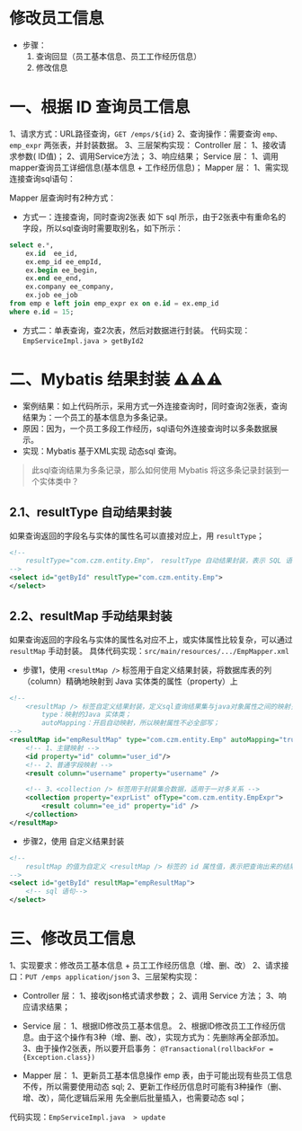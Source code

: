 # 修改员工信息
- 步骤：
  1. 查询回显（员工基本信息、员工工作经历信息）
  2. 修改信息

# 一、根据 ID 查询员工信息
1、请求方式：URL路径查询，`GET /emps/${id}`
2、查询操作：需要查询 `emp、emp_expr` 两张表，并封装数据。
3、三层架构实现：
  Controller 层：
    1、接收请求参数( ID值)；
    2、调用Service方法；
    3、响应结果；
  Service 层：
    1、调用mapper查询员工详细信息(基本信息 + 工作经历信息)；
  Mapper 层：
    1、需实现连接查询sql语句：


Mapper 层查询时有2种方式：

* 方式一：连接查询，同时查询2张表
如下 sql 所示，由于2张表中有重命名的字段，所以sql查询时需要取别名，如下所示：
```sql
select e.*,
    ex.id  ee_id,
    ex.emp_id ee_empId,
    ex.begin ee_begin,
    ex.end ee_end,
    ex.company ee_company,
    ex.job ee_job
from emp e left join emp_expr ex on e.id = ex.emp_id 
where e.id = 15;
```

* 方式二：单表查询，查2次表，然后对数据进行封装。
代码实现：`EmpServiceImpl.java > getById2`


# 二、Mybatis 结果封装 ⚠️⚠️⚠️
- 案例结果：如上代码所示，采用方式一外连接查询时，同时查询2张表，查询结果为：一个员工的基本信息为多条记录。
- 原因：因为，一个员工多段工作经历，sql语句外连接查询时以多条数据展示。
- 实现：Mybatis 基于XML实现 动态sql 查询。

> 此sql查询结果为多条记录，那么如何使用 Mybatis 将这多条记录封装到一个实体类中？

## 2.1、resultType 自动结果封装
如果查询返回的字段名与实体的属性名可以直接对应上，用 `resultType`；

```xml
<!--
    resultType="com.czm.entity.Emp"， resultType 自动结果封装，表示 SQL 语句查询到一条数据后封装到 Emp 对象中；
-->
<select id="getById" resultType="com.czm.entity.Emp">
</select>
```

## 2.2、resultMap 手动结果封装
如果查询返回的字段名与实体的属性名对应不上，或实体属性比较复杂，可以通过 `resultMap` 手动封装。
具体代码实现：`src/main/resources/.../EmpMapper.xml`

* 步骤1，使用 `<resultMap />` 标签用于自定义结果封装，将数据库表的列（column）精确地映射到 Java 实体类的属性（property）上

```xml
<!--
    <resultMap /> 标签自定义结果封装，定义sql查询结果集与java对象属性之间的映射关系。
        type：映射的Java 实体类；
        autoMapping：开启自动映射，所以映射属性不必全部写；
-->
<resultMap id="empResultMap" type="com.czm.entity.Emp" autoMapping="true">
    <!-- 1、主键映射 -->
    <id property="id" column="user_id"/>          
    <!-- 2、普通字段映射 -->
    <result column="username" property="username" />  

    <!-- 3、<collection /> 标签用于封装集合数据，适用于一对多关系 -->
    <collection property="exprList" ofType="com.czm.entity.EmpExpr">
        <result column="ee_id" property="id" />
    </collection>
</resultMap>
```

* 步骤2，使用 自定义结果封装
```xml
<!--
    resultMap 的值为自定义 <resultMap /> 标签的 id 属性值，表示把查询出来的结果封装到 empResultMap 中。
-->
<select id="getById" resultMap="empResultMap">
    <!-- sql 语句-->
</select>
```



# 三、修改员工信息
1、实现要求：修改员工基本信息 + 员工工作经历信息（增、删、改）
2、请求接口：`PUT /emps application/json`
3、三层架构实现：
  - Controller 层：
    1、接收json格式请求参数；
    2、调用 Service 方法；
    3、响应请求结果；
  
  - Service 层：
   1、根据ID修改员工基本信息。
   2、根据ID修改员工工作经历信息。由于这个操作有3种（增、删、改），实现方式为：先删除再全部添加。
   3、由于操作2张表，所以要开启事务： `@Transactional(rollbackFor = {Exception.class})`

  - Mapper 层：
   1、更新员工基本信息操作 emp 表，由于可能出现有些员工信息不传，所以需要使用动态 sql;
   2、更新工作经历信息时可能有3种操作（删、增、改），简化逻辑后采用 先全删后批量插入，也需要动态 sql；

代码实现：`EmpServiceImpl.java  > update`

